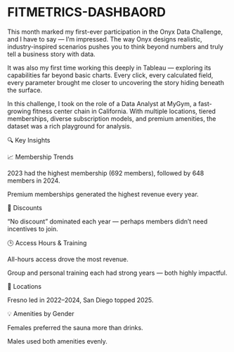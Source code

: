 # FITMETRICS-DASHBAORD
This month marked my first-ever participation in the Onyx Data Challenge, and I have to say — I’m impressed. The way Onyx designs realistic, industry-inspired scenarios pushes you to think beyond numbers and truly tell a business story with data.

It was also my first time working this deeply in Tableau — exploring its capabilities far beyond basic charts. Every click, every calculated field, every parameter brought me closer to uncovering the story hiding beneath the surface.

In this challenge, I took on the role of a Data Analyst at MyGym, a fast-growing fitness center chain in California. With multiple locations, tiered memberships, diverse subscription models, and premium amenities, the dataset was a rich playground for analysis.

🔍 Key Insights

📈 Membership Trends

2023 had the highest membership (692 members), followed by 648 members in 2024.

Premium memberships generated the highest revenue every year.

💸 Discounts

“No discount” dominated each year — perhaps members didn’t need incentives to join.

🕒 Access Hours & Training

All-hours access drove the most revenue.

Group and personal training each had strong years — both highly impactful.

📍 Locations

Fresno led in 2022–2024, San Diego topped 2025.

💡 Amenities by Gender

Females preferred the sauna more than drinks.

Males used both amenities evenly.
